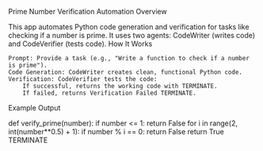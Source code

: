 Prime Number Verification Automation
Overview

This app automates Python code generation and verification for tasks like checking if a number is prime. It uses two agents: CodeWriter (writes code) and CodeVerifier (tests code).
How It Works

    Prompt: Provide a task (e.g., "Write a function to check if a number is prime").
    Code Generation: CodeWriter creates clean, functional Python code.
    Verification: CodeVerifier tests the code:
        If successful, returns the working code with TERMINATE.
        If failed, returns Verification Failed TERMINATE.

Example Output

def verify_prime(number):
    if number <= 1:
        return False
    for i in range(2, int(number**0.5) + 1):
        if number % i == 0:
            return False
    return True
TERMINATE


